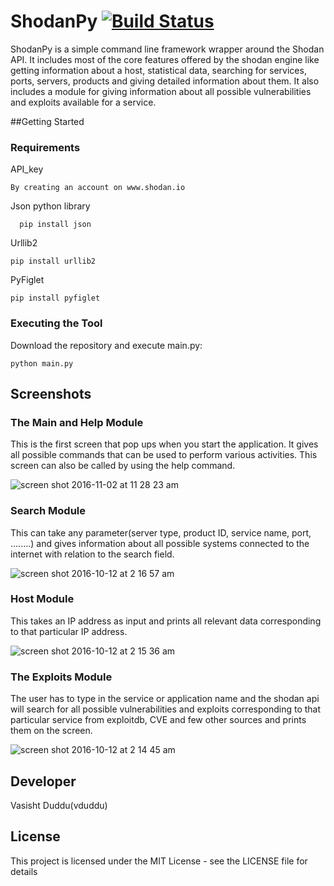 # ShodanPy      [![Build Status](https://travis-ci.org/vduddu/ShodanPy.svg?branch=master)](https://travis-ci.org/vduddu/ShodanPy)
ShodanPy is a simple command line framework wrapper around the Shodan API. It includes most of the core features offered by the shodan engine like getting information about a host, statistical data, searching for services, ports, servers, products and giving detailed information about them. It also includes a module for giving information about all possible vulnerabilities and exploits available for a service.

##Getting Started

### Requirements

API_key

    By creating an account on www.shodan.io

Json python library
      
      pip install json

Urllib2
  
    pip install urllib2

PyFiglet
  
    pip install pyfiglet

### Executing the Tool

Download the repository and execute main.py:

    python main.py

## Screenshots

### The Main and Help Module

This is the first screen that pop ups when you start the application. It gives all possible commands that can be used to perform various activities. This screen can also be called by using the help command.

![screen shot 2016-11-02 at 11 28 23 am](https://cloud.githubusercontent.com/assets/20644368/19918230/8cdd3fb0-a0ef-11e6-88c3-5c5571408938.png)


### Search Module

This can take any parameter(server type, product ID, service name, port, ........) and gives information about all possible systems connected to the internet with relation to the search field.

![screen shot 2016-10-12 at 2 16 57 am](https://cloud.githubusercontent.com/assets/20644368/19289083/a4356662-9026-11e6-8995-406ecdf5b3c8.png)


### Host Module

This takes an IP address as input and prints all relevant data corresponding to that particular IP address.

![screen shot 2016-10-12 at 2 15 36 am](https://cloud.githubusercontent.com/assets/20644368/19289047/77a2e1f6-9026-11e6-90f8-47c49467a672.png)


### The Exploits Module

The user has to type in the service or application name and the shodan api will search for all possible vulnerabilities and exploits corresponding to that particular service from exploitdb, CVE and few other sources and prints them on the screen.

![screen shot 2016-10-12 at 2 14 45 am](https://cloud.githubusercontent.com/assets/20644368/19289020/5a654958-9026-11e6-9b95-37d8ead8cc74.png)



## Developer

Vasisht Duddu(vduddu)

## License

This project is licensed under the MIT License - see the LICENSE file for details
